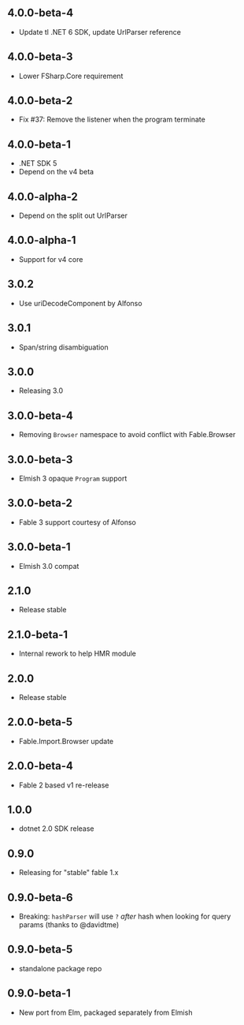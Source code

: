 ## 4.0.0-beta-4
* Update tl .NET 6 SDK, update UrlParser reference

## 4.0.0-beta-3

* Lower FSharp.Core requirement

## 4.0.0-beta-2

* Fix #37: Remove the listener when the program terminate

## 4.0.0-beta-1

* .NET SDK 5
* Depend on the v4 beta

## 4.0.0-alpha-2

* Depend on the split out UrlParser

## 4.0.0-alpha-1

* Support for v4 core

## 3.0.2

* Use uriDecodeComponent by Alfonso

## 3.0.1

* Span/string disambiguation

## 3.0.0

* Releasing 3.0

## 3.0.0-beta-4

* Removing `Browser` namespace to avoid conflict with Fable.Browser

## 3.0.0-beta-3

* Elmish 3 opaque `Program` support

## 3.0.0-beta-2

* Fable 3 support courtesy of Alfonso

## 3.0.0-beta-1

* Elmish 3.0 compat

## 2.1.0

* Release stable

## 2.1.0-beta-1

* Internal rework to help HMR module

## 2.0.0

* Release stable

## 2.0.0-beta-5

* Fable.Import.Browser update

## 2.0.0-beta-4

* Fable 2 based v1 re-release

## 1.0.0

* dotnet 2.0 SDK release

## 0.9.0

* Releasing for "stable" fable 1.x

## 0.9.0-beta-6

* Breaking: `hashParser` will use `?` *after* hash when looking for query params (thanks to @davidtme)

## 0.9.0-beta-5

* standalone package repo

## 0.9.0-beta-1

* New port from Elm, packaged separately from Elmish

